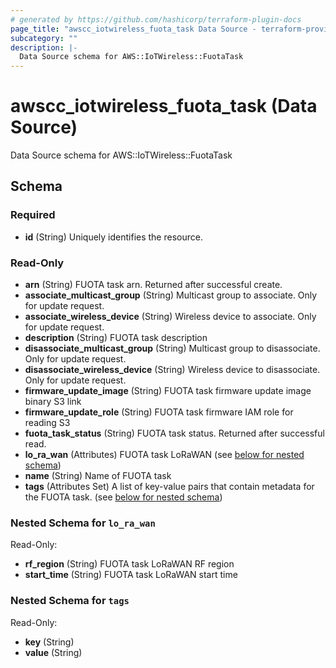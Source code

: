 ```yaml
---
# generated by https://github.com/hashicorp/terraform-plugin-docs
page_title: "awscc_iotwireless_fuota_task Data Source - terraform-provider-awscc"
subcategory: ""
description: |-
  Data Source schema for AWS::IoTWireless::FuotaTask
---
```


# awscc_iotwireless_fuota_task (Data Source)

Data Source schema for AWS::IoTWireless::FuotaTask



<!-- schema generated by tfplugindocs -->
## Schema

### Required

- **id** (String) Uniquely identifies the resource.

### Read-Only

- **arn** (String) FUOTA task arn. Returned after successful create.
- **associate_multicast_group** (String) Multicast group to associate. Only for update request.
- **associate_wireless_device** (String) Wireless device to associate. Only for update request.
- **description** (String) FUOTA task description
- **disassociate_multicast_group** (String) Multicast group to disassociate. Only for update request.
- **disassociate_wireless_device** (String) Wireless device to disassociate. Only for update request.
- **firmware_update_image** (String) FUOTA task firmware update image binary S3 link
- **firmware_update_role** (String) FUOTA task firmware IAM role for reading S3
- **fuota_task_status** (String) FUOTA task status. Returned after successful read.
- **lo_ra_wan** (Attributes) FUOTA task LoRaWAN (see [below for nested schema](#nestedatt--lo_ra_wan))
- **name** (String) Name of FUOTA task
- **tags** (Attributes Set) A list of key-value pairs that contain metadata for the FUOTA task. (see [below for nested schema](#nestedatt--tags))

<a id="nestedatt--lo_ra_wan"></a>
### Nested Schema for `lo_ra_wan`

Read-Only:

- **rf_region** (String) FUOTA task LoRaWAN RF region
- **start_time** (String) FUOTA task LoRaWAN start time


<a id="nestedatt--tags"></a>
### Nested Schema for `tags`

Read-Only:

- **key** (String)
- **value** (String)


